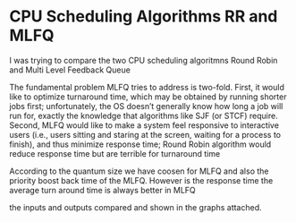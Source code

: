 # CPU Scheduling Algorithms RR and MLFQ
I was trying to compare the two CPU scheduling algoritmns
Round Robin and Multi Level Feedback Queue

The fundamental problem MLFQ tries to address is two-fold. First, it
would like to optimize turnaround time, which may be obtained by running shorter jobs first;
unfortunately, the OS doesn’t generally know how long a job will run for, exactly the knowledge that
algorithms like SJF (or STCF) require. Second, MLFQ would like to make
a system feel responsive to interactive users (i.e., users sitting and staring
at the screen, waiting for a process to finish), and thus minimize response
time; Round Robin algorithm would reduce response time
but are terrible for turnaround time

According to the quantum size we have coosen for MLFQ and also the priority boost back time of the MLFQ. However is the response time the average turn around time is always better in MLFQ

the inputs and outputs compared and shown in the graphs attached.
